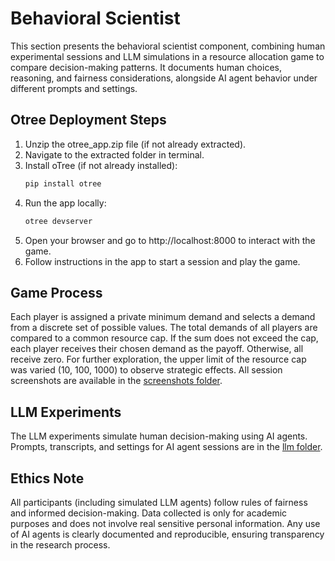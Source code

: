 # Behavioral Scientist
This section presents the behavioral scientist component, combining human experimental sessions and LLM simulations in a resource allocation game to compare decision-making patterns. It documents human choices, reasoning, and fairness considerations, alongside AI agent behavior under different prompts and settings. 

## Otree Deployment Steps
1. Unzip the otree_app.zip file (if not already extracted).
2. Navigate to the extracted folder in terminal.
3. Install oTree (if not already installed):
   ```bash
   pip install otree
   ```
4. Run the app locally:
   ```bash
   otree devserver
   ```
5. Open your browser and go to http://localhost:8000 to interact with the game.
6. Follow instructions in the app to start a session and play the game.

## Game Process
Each player is assigned a private minimum demand and selects a demand from a discrete set of possible values.
The total demands of all players are compared to a common resource cap. If the sum does not exceed the cap, each player receives their chosen demand as the payoff. Otherwise, all receive zero.
For further exploration, the upper limit of the resource cap was varied (10, 100, 1000) to observe strategic effects.
All session screenshots are available in the [screenshots folder](./screenshots/). 

## LLM Experiments
The LLM experiments simulate human decision-making using AI agents.
Prompts, transcripts, and settings for AI agent sessions are in the [llm folder](./llm/).

## Ethics Note
All participants (including simulated LLM agents) follow rules of fairness and informed decision-making.
Data collected is only for academic purposes and does not involve real sensitive personal information.
Any use of AI agents is clearly documented and reproducible, ensuring transparency in the research process.
